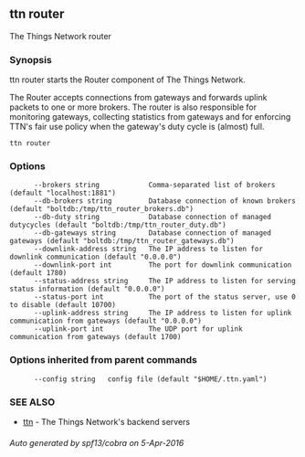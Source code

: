 ## ttn router

The Things Network router

### Synopsis


ttn router starts the Router component of The Things Network.

The Router accepts connections from gateways and forwards uplink packets to one
or more brokers. The router is also responsible for monitoring gateways,
collecting statistics from gateways and for enforcing TTN's fair use policy when
the gateway's duty cycle is (almost) full.

```
ttn router
```

### Options

```
      --brokers string            Comma-separated list of brokers (default "localhost:1881")
      --db-brokers string         Database connection of known brokers (default "boltdb:/tmp/ttn_router_brokers.db")
      --db-duty string            Database connection of managed dutycycles (default "boltdb:/tmp/ttn_router_duty.db")
      --db-gateways string        Database connection of managed gateways (default "boltdb:/tmp/ttn_router_gateways.db")
      --downlink-address string   The IP address to listen for downlink communication (default "0.0.0.0")
      --downlink-port int         The port for downlink communication (default 1780)
      --status-address string     The IP address to listen for serving status information (default "0.0.0.0")
      --status-port int           The port of the status server, use 0 to disable (default 10700)
      --uplink-address string     The IP address to listen for uplink communication from gateways (default "0.0.0.0")
      --uplink-port int           The UDP port for uplink communication from gateways (default 1700)
```

### Options inherited from parent commands

```
      --config string   config file (default "$HOME/.ttn.yaml")
```

### SEE ALSO
* [ttn](ttn)	 - The Things Network's backend servers

###### Auto generated by spf13/cobra on 5-Apr-2016
